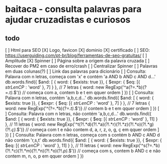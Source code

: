 # baitaca - consulta palavras para ajudar cruzadistas e curiosos

## todo
[ ] Html para SEO
[X] Logo, favicon
[X] dominio
[X] certificado
[ ] SEO: https://userguiding.com/pt-br/blog/ferramentas-de-seo-gratuitas/
[ ] Amplitude
[X] Spinner
[ ] Página sobre a origem da palavra cruzada
[ ] Recover do PM2 em caso de erro/crash
[ ] Centralizar Spinner
[ ] Palavras em duas colunas(?)
[ ] Link das palavras para dicionário
[ ] Consulta: Palavra com n letras, começa com 'x' e contém 'a AND b AND c AND d...'
    db.words.find({ 
        $and: [ 
            { word: { $exists: true }}, 
            { $expr: { $eq: [{ $strLenCP: '$word' }, 7] } }, // 7 letras
            { word: new RegExp('^a(?=.*b)(?=.*t).*$')} // começa com a, contem b e t em qquer ordem
            ] 
        })
[ ] Consulta: Palavra com n letras, contém 'a,b,c,d...'
    db.words.find({ 
        $and: [ 
            { word: { $exists: true }}, 
            { $expr: { $eq: [{ $strLenCP: '$word' }, 7] } }, // 7 letras
            { word: new RegExp('^(?=.*b)(?=.*t).*$')} // contem b e t em qquer ordem
            ] 
        })
[ ] Consulta: Palavra com n letras, não contém 'a,b,c,d...'
    db.words.find({ 
        $and: [ 
            { word: { $exists: true }}, 
            { $expr: { $eq: [{ $strLenCP: '$word' }, 11] } }, // 11 letras
            { word: new RegExp('^t(?!.*d)(?!.*a)(?!.*r)(?!.*z)(?!.*o)(?!.*g)(?!.*ç).*$')} // começa com t e não contem d, a, r, z, o, g, ç em qquer ordem
            ] 
        })
[ ] Consulta: Palavra com n letras, começa com s contém b AND c AND d não contém 'r,s,t'
    db.words.find({ 
        $and: [ 
            { word: { $exists: true }}, 
            { $expr: { $eq: [{ $strLenCP: '$word' }, 11] } }, // 11 letras
            { word: new RegExp('^s(?=.*b)(?!.*c)(?!.*m)(?!.*n)(?!.*o)(?!.*p).*$')} // começa com s, contem b AND c e não contem m, n, o, p em qquer ordem
            ] 
        })

